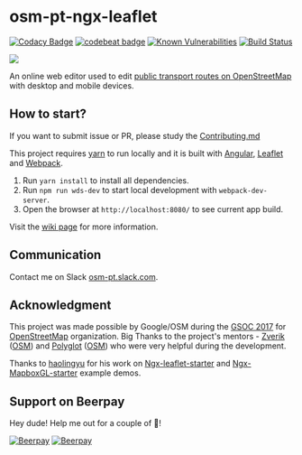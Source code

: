 # osm-pt-ngx-leaflet

[![Codacy Badge](https://api.codacy.com/project/badge/Grade/231206018f6e41d9bddee2b4bb4683dc)](https://www.codacy.com/app/dkocich/osm-pt-ngx-leaflet?utm_source=github.com&utm_medium=referral&utm_content=dkocich/osm-pt-ngx-leaflet&utm_campaign=badger)
[![codebeat badge](https://codebeat.co/badges/525de5f2-8276-4e4a-ad5f-0b8c6c854f0d)](https://codebeat.co/projects/github-com-dkocich-osm-pt-ngx-leaflet-master)
[![Known Vulnerabilities](https://snyk.io/test/github/snyk/goof/badge.svg)](https://snyk.io/test/github/snyk/goof)
[![Build Status](https://api.travis-ci.org/dkocich/osm-pt-ngx-leaflet.svg?branch=master)](https://travis-ci.org/dkocich/osm-pt-ngx-leaflet)

<a href="https://zenhub.com"><img src="https://raw.githubusercontent.com/ZenHubIO/support/master/zenhub-badge.png"></a>

An online web editor used to edit [public transport routes on OpenStreetMap](https://wiki.openstreetmap.org/wiki/Public_transport) with desktop and mobile devices.

## How to start?

If you want to submit issue or PR, please study the [Contributing.md](https://github.com/dkocich/osm-pt-ngx-leaflet/blob/master/CONTRIBUTING.md)

This project requires [yarn](https://yarnpkg.com/) to run locally and it is built with
 [Angular](https://angular.io/), [Leaflet](http://leafletjs.com/) and [Webpack](https://webpack.js.org/).

1.	Run `yarn install` to install all dependencies.
2.	Run `npm run wds-dev` to start local development with `webpack-dev-server`.
3.  Open the browser at `http://localhost:8080/` to see current app build.

Visit the [wiki page](https://github.com/dkocich/osm-pt-ngx-leaflet/wiki) for more information.

## Communication

Contact me on Slack [osm-pt.slack.com](https://join.slack.com/t/osm-pt/shared_invite/enQtMjkzOTU1NTA3MTU5LWVkMWNlMTRkOTU5ZDcxMTExYzZmM2U3OTE4NDFjZTM3MmExMTQzMzRhY2VjOTYyMmI3ZjRmYjI3OWUwNDZkMWQ).

## Acknowledgment

This project was made possible by Google/OSM during the [GSOC 2017](https://summerofcode.withgoogle.com/) for [OpenStreetMap](https://www.openstreetmap.org/) organization.
 Big Thanks to the project's mentors - [Zverik](https://github.com/zverik) ([OSM](https://wiki.openstreetmap.org/wiki/User:Zverik)) and [Polyglot](https://github.com/PolyglotOpenstreetmap) ([OSM](https://wiki.openstreetmap.org/wiki/User:Polyglot))
 who were very helpful during the development.

Thanks to [haolingyu](https://github.com/haoliangyu) for his work on [Ngx-leaflet-starter](https://github.com/haoliangyu/ngx-leaflet-starter)
 and [Ngx-MapboxGL-starter](https://github.com/haoliangyu/ngx-mapboxgl-starter) example demos.

## Support on Beerpay
Hey dude! Help me out for a couple of :beers:!

[![Beerpay](https://beerpay.io/dkocich/osm-pt-ngx-leaflet/badge.svg?style=beer-square)](https://beerpay.io/dkocich/osm-pt-ngx-leaflet)  [![Beerpay](https://beerpay.io/dkocich/osm-pt-ngx-leaflet/make-wish.svg?style=flat-square)](https://beerpay.io/dkocich/osm-pt-ngx-leaflet?focus=wish)
